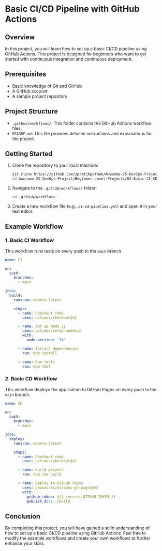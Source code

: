 # Basic CI/CD Pipeline with GitHub Actions

## Overview

In this project, you will learn how to set up a basic CI/CD pipeline using GitHub Actions. This project is designed for beginners who want to get started with continuous integration and continuous deployment.

## Prerequisites

- Basic knowledge of Git and GitHub
- A GitHub account
- A sample project repository

## Project Structure

- `.github/workflows/`: This folder contains the GitHub Actions workflow files.
- `README.md`: This file provides detailed instructions and explanations for the project.

## Getting Started

1. Clone the repository to your local machine:
   ```bash
   git clone https://github.com/zpratikpathak/Awesome-25-DevOps-Project.git
   cd Awesome-25-DevOps-Project/Beginner-Level-Projects/02-Basic-CI-CD-Pipeline-with-GitHub-Actions
   ```

2. Navigate to the `.github/workflows/` folder:
   ```bash
   cd .github/workflows
   ```

3. Create a new workflow file (e.g., `ci-cd-pipeline.yml`) and open it in your text editor.

## Example Workflow

### 1. Basic CI Workflow

This workflow runs tests on every push to the `main` branch.

```yaml
name: CI

on:
  push:
    branches:
      - main

jobs:
  build:
    runs-on: ubuntu-latest

    steps:
      - name: Checkout code
        uses: actions/checkout@v2

      - name: Set up Node.js
        uses: actions/setup-node@v2
        with:
          node-version: '14'

      - name: Install dependencies
        run: npm install

      - name: Run tests
        run: npm test
```

### 2. Basic CD Workflow

This workflow deploys the application to GitHub Pages on every push to the `main` branch.

```yaml
name: CD

on:
  push:
    branches:
      - main

jobs:
  deploy:
    runs-on: ubuntu-latest

    steps:
      - name: Checkout code
        uses: actions/checkout@v2

      - name: Build project
        run: npm run build

      - name: Deploy to GitHub Pages
        uses: peaceiris/actions-gh-pages@v3
        with:
          github_token: ${{ secrets.GITHUB_TOKEN }}
          publish_dir: ./build
```

## Conclusion

By completing this project, you will have gained a solid understanding of how to set up a basic CI/CD pipeline using GitHub Actions. Feel free to modify the example workflows and create your own workflows to further enhance your skills.
